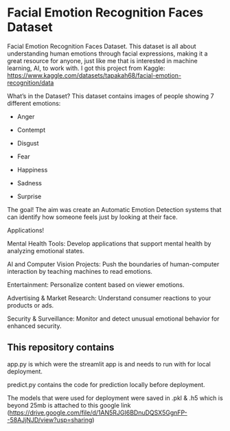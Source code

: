 # Facial Emotion Recognition Faces Dataset
Facial Emotion Recognition Faces Dataset. This dataset is all about understanding human emotions through facial expressions, making it a great resource for anyone, just like me that is interested in machine learning, AI, to work with. I got this project from Kaggle: https://www.kaggle.com/datasets/tapakah68/facial-emotion-recognition/data

What’s in the Dataset? This dataset contains images of people showing 7 different emotions:

- Anger

- Contempt

- Disgust

- Fear

- Happiness

- Sadness

- Surprise

The goal! The aim was create an Automatic Emotion Detection systems that can identify how someone feels just by looking at their face.

Applications!

Mental Health Tools: Develop applications that support mental health by analyzing emotional states.

AI and Computer Vision Projects: Push the boundaries of human-computer interaction by teaching machines to read emotions.

Entertainment: Personalize content based on viewer emotions.

Advertising & Market Research: Understand consumer reactions to your products or ads.

Security & Surveillance: Monitor and detect unusual emotional behavior for enhanced security.

## This repository contains

app.py is which were the streamlit app is and needs to run with for local deployment.

predict.py contains the code for prediction locally before deployment.

The models that were used for deployment were saved in .pkl & 
.h5 which is beyond 25mb is attached to this google link (https://drive.google.com/file/d/1AN5RJGI6BDnuDQSX5GgnFP--58AJjNJD/view?usp=sharing)
